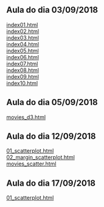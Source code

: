 ## Aula do dia 03/09/2018
[index01.html](basic/index01.html)<br>
[index02.html](basic/index02.html)<br>
[index03.html](basic/index03.html)<br>
[index04.html](basic/index04.html)<br>
[index05.html](basic/index05.html)<br>
[index06.html](basic/index06.html)<br>
[index07.html](basic/index07.html)<br>
[index08.html](basic/index08.html)<br>
[index09.html](basic/index09.html)<br>
[index10.html](basic/index10.html)<br>


## Aula do dia 05/09/2018
[movies_d3.html](d3_intro/movies_d3.html)<br>


## Aula do dia 12/09/2018
[01_scatterplot.html](d3_scale/01_scatterplot.html)<br>
[02_margin_scatterplot.html](d3_scale/02_margin_scatterplot.html)<br>
[movies_scatter.html](d3_scale/movies_scatter.html)<br>


## Aula do dia 17/09/2018
[01_scatterplot.html](d3_update/01_scatterplot.html)<br>


<!-- 
Para saber mais sobre a sintaxe markdown, veja [este guia](https://guides.github.com/features/mastering-markdown/). 
-->